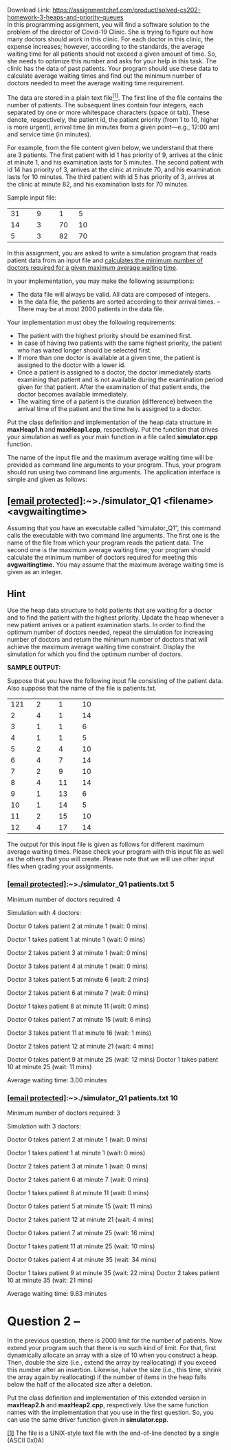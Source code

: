 Download Link: https://assignmentchef.com/product/solved-cs202-homework-3-heaps-and-priority-queues
<br>
In this programming assignment, you will find a software solution to the problem of the director of Covid-19 Clinic. She is trying to figure out how many doctors should work in this clinic. For each doctor in this clinic, the expense increases; however, according to the standards, the average waiting time for all patients should not exceed a given amount of time. So, she needs to optimize this number and asks for your help in this task. The clinic has the data of past patients. Your program should use these data to calculate average waiting times and find out the minimum number of doctors needed to meet the average waiting time requirement.

The data are stored in a plain text file<a href="#_ftn1" name="_ftnref1"><sup>[1]</sup></a>. The first line of the file contains the number of patients. The subsequent lines contain four integers, each separated by one or more whitespace characters (space or tab). These denote, respectively, the patient id, the patient priority (from 1 to 10, higher is more urgent), arrival time (in minutes from a given point—e.g., 12:00 am) and service time (in minutes).

For example, from the file content given below, we understand that there are 3 patients. The first patient with id 1 has priority of 9, arrives at the clinic at minute 1, and his examination lasts for 5 minutes.  The second patient with id 14 has priority of 3, arrives at the clinic at minute 70, and his examination lasts for 10 minutes. The third patient with id 5 has priority of 3, arrives at the clinic at minute 82, and his examination lasts for 70 minutes.

Sample input file:

<table width="606">

 <tbody>

  <tr>

   <td width="55">31</td>

   <td width="48">9</td>

   <td width="33">1</td>

   <td width="469">5</td>

  </tr>

  <tr>

   <td width="55">14</td>

   <td width="48">3</td>

   <td width="33">70</td>

   <td width="469">10</td>

  </tr>

  <tr>

   <td width="55">5</td>

   <td width="48">3</td>

   <td width="33">82</td>

   <td width="469">70</td>

  </tr>

 </tbody>

</table>

In this assignment, you are asked to write a simulation program that reads patient data from an input file and <u>calculates the minimum number of doctors required for a given maximum average waiting</u> <u>time</u>.

In your implementation, you may make the following assumptions:

<ul>

 <li>The data file will always be valid. All data are composed of integers.</li>

 <li>In the data file, the patients are sorted according to their arrival times. – There may be at most 2000 patients in the data file.</li>

</ul>

Your implementation must obey the following requirements:

<ul>

 <li>The patient with the highest priority should be examined first.</li>

 <li>In case of having two patients with the same highest priority, the patient who has waited longer should be selected first.</li>

 <li>If more than one doctor is available at a given time, the patient is assigned to the doctor with a lower id.</li>

 <li>Once a patient is assigned to a doctor, the doctor immediately starts examining that patient and is not available during the examination period given for that patient. After the examination of that patient ends, the doctor becomes available immediately.</li>

 <li>The waiting time of a patient is the duration (difference) between the arrival time of the patient and the time he is assigned to a doctor.</li>

</ul>




Put the class definition and implementation of the heap data structure in <strong>maxHeap1.h </strong>and<strong> maxHeap1.cpp</strong>, respectively. Put the function that drives your simulation as well as your main function in a file called <strong>simulator.cpp</strong> function.

The name of the input file and the maximum average waiting time will be provided as command line arguments to your program. Thus, your program should run using two command line arguments. The application interface is simple and given as follows:

<h2><a href="/cdn-cgi/l/email-protection" class="__cf_email__" data-cfemail="02666b686971767063426a6d71766c636f67">[email protected]</a>:~&gt;./simulator_Q1 &lt;filename&gt; &lt;avgwaitingtime&gt;</h2>

Assuming that you have an executable called “simulator_Q1”, this command calls the executable with two command line arguments. The first one is the name of the file from which your program reads the patient data. The second one is the maximum average waiting time; your program should calculate the minimum number of doctors required for meeting this <strong>avgwaitingtime.</strong> You may assume that the maximum average waiting time is given as an integer.

<h2>Hint</h2>

Use the heap data structure to hold patients that are waiting for a doctor and to find the patient with the highest priority. Update the heap whenever a new patient arrives or a patient examination starts. In order to find the optimum number of doctors needed, repeat the simulation for increasing number of doctors and return the minimum number of doctors that will achieve the maximum average waiting time constraint. Display the simulation for which you find the optimum number of doctors.

<strong> </strong>

<strong>SAMPLE OUTPUT:</strong>

Suppose that you have the following input file consisting of the patient data. Also suppose that the name of the file is patients.txt.

<table width="614">

 <tbody>

  <tr>

   <td width="50">121</td>

   <td width="48">2</td>

   <td width="48">1</td>

   <td width="468">10</td>

  </tr>

  <tr>

   <td width="50">2</td>

   <td width="48">4</td>

   <td width="48">1</td>

   <td width="468">14</td>

  </tr>

  <tr>

   <td width="50">3</td>

   <td width="48">1</td>

   <td width="48">1</td>

   <td width="468">6</td>

  </tr>

  <tr>

   <td width="50">4</td>

   <td width="48">1</td>

   <td width="48">1</td>

   <td width="468">5</td>

  </tr>

  <tr>

   <td width="50">5</td>

   <td width="48">2</td>

   <td width="48">4</td>

   <td width="468">10</td>

  </tr>

  <tr>

   <td width="50">6</td>

   <td width="48">4</td>

   <td width="48">7</td>

   <td width="468">14</td>

  </tr>

  <tr>

   <td width="50">7</td>

   <td width="48">2</td>

   <td width="48">9</td>

   <td width="468">10</td>

  </tr>

  <tr>

   <td width="50">8</td>

   <td width="48">4</td>

   <td width="48">11</td>

   <td width="468">14</td>

  </tr>

  <tr>

   <td width="50">9</td>

   <td width="48">1</td>

   <td width="48">13</td>

   <td width="468">6</td>

  </tr>

  <tr>

   <td width="50">10</td>

   <td width="48">1</td>

   <td width="48">14</td>

   <td width="468">5</td>

  </tr>

  <tr>

   <td width="50">11</td>

   <td width="48">2</td>

   <td width="48">15</td>

   <td width="468">10</td>

  </tr>

  <tr>

   <td width="50">12</td>

   <td width="48">4</td>

   <td width="48">17</td>

   <td width="468">14</td>

  </tr>

 </tbody>

</table>

The output for this input file is given as follows for different maximum average waiting times. Please check your program with this input file as well as the others that you will create. Please note that we will use other input files when grading your assignments.




<h3><a href="/cdn-cgi/l/email-protection" class="__cf_email__" data-cfemail="690d0003021a1d1b082901061a1d0708040c">[email protected]</a>:~&gt;./simulator_Q1   patients.txt   5</h3>

Minimum number of doctors required: 4

Simulation with 4 doctors:

Doctor 0 takes patient 2 at minute 1 (wait: 0 mins)

Doctor 1 takes patient 1 at minute 1 (wait: 0 mins)

Doctor 2 takes patient 3 at minute 1 (wait: 0 mins)

Doctor 3 takes patient 4 at minute 1 (wait: 0 mins)

Doctor 3 takes patient 5 at minute 6 (wait: 2 mins)

Doctor 2 takes patient 6 at minute 7 (wait: 0 mins)

Doctor 1 takes patient 8 at minute 11 (wait: 0 mins)

Doctor 0 takes patient 7 at minute 15 (wait: 6 mins)

Doctor 3 takes patient 11 at minute 16 (wait: 1 mins)

Doctor 2 takes patient 12 at minute 21 (wait: 4 mins)

Doctor 0 takes patient 9 at minute 25 (wait: 12 mins) Doctor 1 takes patient 10 at minute 25 (wait: 11 mins)




Average waiting time: 3.00 minutes

<strong> </strong>

<h3><a href="/cdn-cgi/l/email-protection" class="__cf_email__" data-cfemail="d3b7bab9b8a0a7a1b293bbbca0a7bdb2beb6">[email protected]</a>:~&gt;./simulator_Q1   patients.txt   10</h3>




Minimum number of doctors required: 3




Simulation with 3 doctors:

Doctor 0 takes patient 2 at minute 1 (wait: 0 mins)

Doctor 1 takes patient 1 at minute 1 (wait: 0 mins)

Doctor 2 takes patient 3 at minute 1 (wait: 0 mins)

Doctor 2 takes patient 6 at minute 7 (wait: 0 mins)

Doctor 1 takes patient 8 at minute 11 (wait: 0 mins)

Doctor 0 takes patient 5 at minute 15 (wait: 11 mins)

Doctor 2 takes patient 12 at minute 21 (wait: 4 mins)

Doctor 0 takes patient 7 at minute 25 (wait: 16 mins)

Doctor 1 takes patient 11 at minute 25 (wait: 10 mins)

Doctor 0 takes patient 4 at minute 35 (wait: 34 mins)

Doctor 1 takes patient 9 at minute 35 (wait: 22 mins) Doctor 2 takes patient 10 at minute 35 (wait: 21 mins)

Average waiting time: 9.83 minutes

<h1>Question 2 –</h1>

In the previous question, there is 2000 limit for the number of patients. Now extend your program such that there is no such kind of limit. For that, first dynamically allocate an array with a size of 10 when you construct a heap. Then, double the size (i.e., extend the array by reallocating) if you exceed this number after an insertion. Likewise, halve the size (i.e., this time, shrink the array again by reallocating) if the number of items in the heap falls below the half of the allocated size after a deletion.

Put the class definition and implementation of this extended version in <strong>maxHeap2.h </strong>and <strong>maxHeap2.cpp</strong>, respectively. Use the same function names with the implementation that you use in the first question. So, you can use the same driver function given in <strong>simulator.cpp</strong>.

<a href="#_ftnref1" name="_ftn1">[1]</a> The file is a UNIX-style text file with the end-of-line denoted by a single 
 (ASCII 0x0A)